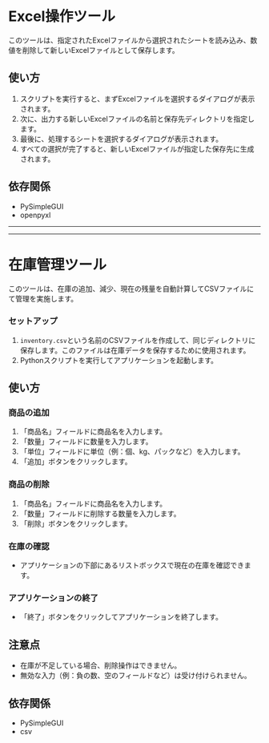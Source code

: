 # Excel操作ツール

このツールは、指定されたExcelファイルから選択されたシートを読み込み、数値を削除して新しいExcelファイルとして保存します。

## 使い方

1. スクリプトを実行すると、まずExcelファイルを選択するダイアログが表示されます。
2. 次に、出力する新しいExcelファイルの名前と保存先ディレクトリを指定します。
3. 最後に、処理するシートを選択するダイアログが表示されます。
4. すべての選択が完了すると、新しいExcelファイルが指定した保存先に生成されます。

## 依存関係

- PySimpleGUI
- openpyxl
* * *

* * *
# 在庫管理ツール

このツールは、在庫の追加、減少、現在の残量を自動計算してCSVファイルにて管理を実施します。

### セットアップ

1. `inventory.csv`という名前のCSVファイルを作成して、同じディレクトリに保存します。このファイルは在庫データを保存するために使用されます。
2. Pythonスクリプトを実行してアプリケーションを起動します。

## 使い方
### 商品の追加

1. 「商品名」フィールドに商品名を入力します。
2. 「数量」フィールドに数量を入力します。
3. 「単位」フィールドに単位（例：個、kg、パックなど）を入力します。
4. 「追加」ボタンをクリックします。

### 商品の削除

1. 「商品名」フィールドに商品名を入力します。
2. 「数量」フィールドに削除する数量を入力します。
3. 「削除」ボタンをクリックします。

### 在庫の確認

- アプリケーションの下部にあるリストボックスで現在の在庫を確認できます。

### アプリケーションの終了

- 「終了」ボタンをクリックしてアプリケーションを終了します。

## 注意点

- 在庫が不足している場合、削除操作はできません。
- 無効な入力（例：負の数、空のフィールドなど）は受け付けられません。


## 依存関係

- PySimpleGUI
- csv